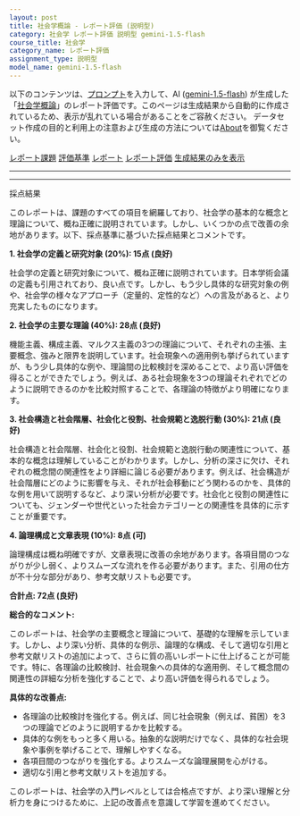 ```yaml
---
layout: post
title: 社会学概論 - レポート評価 (説明型)
category: 社会学 レポート評価 説明型 gemini-1.5-flash
course_title: 社会学
category_name: レポート評価
assignment_type: 説明型
model_name: gemini-1.5-flash
---
```


以下のコンテンツは、[プロンプト](http://127.0.0.1:8000/generated/社会学/gemini-1.5-flash/prompt_レポート評価-説明型.md)を入力して、AI ([gemini-1.5-flash](contents/gemini-1.5-flash)) が生成した「[社会学概論](/contents/社会学/)」のレポート評価です。このページは生成結果から自動的に作成されているため、表示が乱れている場合があることをご容赦ください。
データセット作成の目的と利用上の注意および生成の方法については[About](/About)を御覧ください。

[レポート課題](../レポート課題-説明型)
[評価基準](../評価基準-説明型)
[レポート](../レポート-説明型)
[レポート評価](../レポート評価-説明型)
[生成結果のみを表示](http://127.0.0.1:8000/generated/社会学/gemini-1.5-flash/レポート評価-説明型.md)
  

***
***
  
採点結果

このレポートは、課題のすべての項目を網羅しており、社会学の基本的な概念と理論について、概ね正確に説明されています。しかし、いくつかの点で改善の余地があります。以下、採点基準に基づいた採点結果とコメントです。


**1. 社会学の定義と研究対象 (20%): 15点 (良好)**

社会学の定義と研究対象について、概ね正確に説明されています。日本学術会議の定義も引用されており、良い点です。しかし、もう少し具体的な研究対象の例や、社会学の様々なアプローチ（定量的、定性的など）への言及があると、より充実したものになります。


**2. 社会学の主要な理論 (40%): 28点 (良好)**

機能主義、構成主義、マルクス主義の3つの理論について、それぞれの主張、主要概念、強みと限界を説明しています。社会現象への適用例も挙げられていますが、もう少し具体的な例や、理論間の比較検討を深めることで、より高い評価を得ることができたでしょう。例えば、ある社会現象を3つの理論それぞれでどのように説明できるのかを比較対照することで、各理論の特徴がより明確になります。


**3. 社会構造と社会階層、社会化と役割、社会規範と逸脱行動 (30%): 21点 (良好)**

社会構造と社会階層、社会化と役割、社会規範と逸脱行動の関連性について、基本的な概念は理解していることがわかります。しかし、分析の深さに欠け、それぞれの概念間の関連性をより詳細に論じる必要があります。例えば、社会構造が社会階層にどのように影響を与え、それが社会移動にどう関わるのかを、具体的な例を用いて説明するなど、より深い分析が必要です。社会化と役割の関連性についても、ジェンダーや世代といった社会カテゴリーとの関連性を具体的に示すことが重要です。


**4. 論理構成と文章表現 (10%): 8点 (可)**

論理構成は概ね明確ですが、文章表現に改善の余地があります。各項目間のつながりが少し弱く、よりスムーズな流れを作る必要があります。また、引用の仕方が不十分な部分があり、参考文献リストも必要です。


**合計点: 72点 (良好)**

**総合的なコメント:**

このレポートは、社会学の主要概念と理論について、基礎的な理解を示しています。しかし、より深い分析、具体的な例示、論理的な構成、そして適切な引用と参考文献リストの追加によって、さらに質の高いレポートに仕上げることが可能です。特に、各理論の比較検討、社会現象への具体的な適用例、そして概念間の関連性の詳細な分析を強化することで、より高い評価を得られるでしょう。


**具体的な改善点:**

* 各理論の比較検討を強化する。例えば、同じ社会現象（例えば、貧困）を3つの理論でどのように説明するかを比較する。
* 具体的な例をもっと多く用いる。抽象的な説明だけでなく、具体的な社会現象や事例を挙げることで、理解しやすくなる。
* 各項目間のつながりを強化する。よりスムーズな論理展開を心がける。
* 適切な引用と参考文献リストを追加する。


このレポートは、社会学の入門レベルとしては合格点ですが、より深い理解と分析力を身につけるために、上記の改善点を意識して学習を進めてください。
